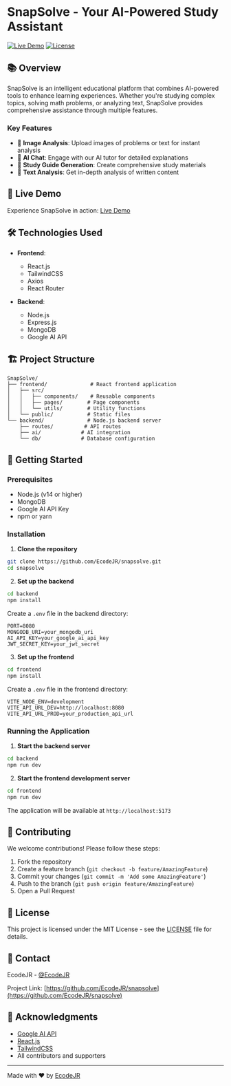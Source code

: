# SnapSolve - Your AI-Powered Study Assistant

<!-- ![SnapSolve Logo](./frontend/src/assets/logo.png) -->

[![Live Demo](https://img.shields.io/badge/Live%20Demo-Visit%20Site-blue)](https://snap-solve-ecodejr.vercel.app)
[![License](https://img.shields.io/badge/license-MIT-green)](./LICENSE)

## 📚 Overview

SnapSolve is an intelligent educational platform that combines AI-powered tools to enhance learning experiences. Whether you're studying complex topics, solving math problems, or analyzing text, SnapSolve provides comprehensive assistance through multiple features.

### Key Features

- 📸 **Image Analysis**: Upload images of problems or text for instant analysis
- 💬 **AI Chat**: Engage with our AI tutor for detailed explanations
- 📖 **Study Guide Generation**: Create comprehensive study materials
- 📝 **Text Analysis**: Get in-depth analysis of written content

## 🚀 Live Demo

Experience SnapSolve in action: [Live Demo](https://snap-solve-ecodejr.vercel.app)

## 🛠️ Technologies Used

- **Frontend**:
  - React.js
  - TailwindCSS
  - Axios
  - React Router

- **Backend**:
  - Node.js
  - Express.js
  - MongoDB
  - Google AI API

## 🏗️ Project Structure

```
SnapSolve/
├── frontend/              # React frontend application
│   ├── src/
│   │   ├── components/    # Reusable components
│   │   ├── pages/        # Page components
│   │   └── utils/        # Utility functions
│   └── public/           # Static files
└── backend/              # Node.js backend server
    ├── routes/          # API routes
    ├── ai/             # AI integration
    └── db/             # Database configuration
```

## 🚦 Getting Started

### Prerequisites

- Node.js (v14 or higher)
- MongoDB
- Google AI API Key
- npm or yarn

### Installation

1. **Clone the repository**
```bash
git clone https://github.com/EcodeJR/snapsolve.git
cd snapsolve
```

2. **Set up the backend**
```bash
cd backend
npm install
```

Create a `.env` file in the backend directory:
```env
PORT=8080
MONGODB_URI=your_mongodb_uri
AI_API_KEY=your_google_ai_api_key
JWT_SECRET_KEY=your_jwt_secret
```

3. **Set up the frontend**
```bash
cd frontend
npm install
```

Create a `.env` file in the frontend directory:
```env
VITE_NODE_ENV=development
VITE_API_URL_DEV=http://localhost:8080
VITE_API_URL_PROD=your_production_api_url
```

### Running the Application

1. **Start the backend server**
```bash
cd backend
npm run dev
```

2. **Start the frontend development server**
```bash
cd frontend
npm run dev
```

The application will be available at `http://localhost:5173`

## 🤝 Contributing

We welcome contributions! Please follow these steps:

1. Fork the repository
2. Create a feature branch (`git checkout -b feature/AmazingFeature`)
3. Commit your changes (`git commit -m 'Add some AmazingFeature'`)
4. Push to the branch (`git push origin feature/AmazingFeature`)
5. Open a Pull Request

## 📄 License

This project is licensed under the MIT License - see the [LICENSE](./LICENSE) file for details.

## 👥 Contact

EcodeJR - [@EcodeJR](https://twitter.com/EcodeJR)

Project Link: [https://github.com/EcodeJR/snapsolve](https://github.com/EcodeJR/snapsolve)

## 🙏 Acknowledgments

- [Google AI API](https://ai.google.dev/)
- [React.js](https://reactjs.org/)
- [TailwindCSS](https://tailwindcss.com/)
- All contributors and supporters

---

Made with ❤️ by [EcodeJR](https://github.com/EcodeJR)